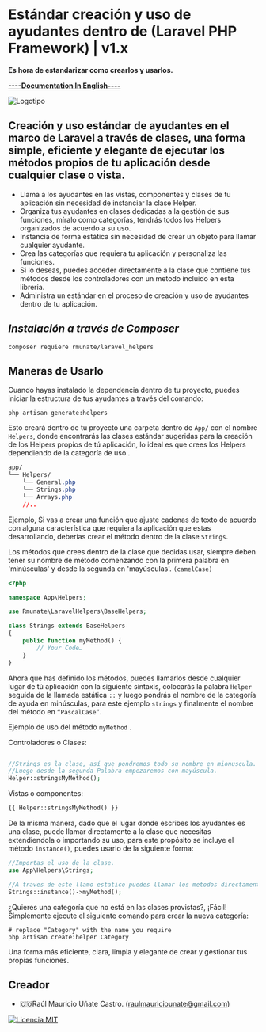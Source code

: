 # Estándar creación y uso de ayudantes dentro de (Laravel PHP Framework) | v1.x
**Es hora de estandarizar como crearlos y usarlos.**

[**----Documentation In English----**](README.md)

![Logotipo](https://github.com/rmunate/PHP2JS/assets/91748598/447112ed-7993-4808-bfb8-fd85da3c0010)

## Creación y uso estándar de ayudantes en el marco de Laravel a través de clases, una forma simple, eficiente y elegante de ejecutar los métodos propios de tu aplicación desde cualquier clase o vista.

- Llama a los ayudantes en las vistas, componentes y clases de tu aplicación sin necesidad de instanciar la clase Helper.
- Organiza tus ayudantes en clases dedicadas a la gestión de sus funciones, míralo como categorías, tendrás todos los Helpers organizados de acuerdo a su uso.
- Instancia de forma estática sin necesidad de crear un objeto para llamar cualquier ayudante.
- Crea las categorías que requiera tu aplicación y personaliza las funciones.
- Si lo deseas, puedes acceder directamente a la clase que contiene tus métodos desde los controladores con un metodo incluido en esta libreria.
- Administra un estándar en el proceso de creación y uso de ayudantes dentro de tu aplicación.

## _Instalación a través de Composer_

```shell
composer requiere rmunate/laravel_helpers
```


## Maneras de Usarlo
Cuando hayas instalado la dependencia dentro de tu proyecto, puedes iniciar la estructura de tus ayudantes a través del comando:

```shell
php artisan generate:helpers
```

Esto creará dentro de tu proyecto una carpeta dentro de `App/` con el nombre `Helpers`, donde encontrarás las clases estándar sugeridas para la creación de los Helpers propios de tú aplicación, lo ideal es que crees los Helpers dependiendo de la categoría de uso .

```css
app/
└── Helpers/
    └── General.php
    └── Strings.php
    └── Arrays.php
    //..

```
Ejemplo, Si vas a crear una función que ajuste cadenas de texto de acuerdo con alguna característica que requiera la aplicación que estas desarrollando, deberías crear el método dentro de la clase `Strings`.

Los métodos que crees dentro de la clase que decidas usar, siempre deben tener su nombre de método comenzando con la primera palabra en 'minúsculas' y desde la segunda en 'mayúsculas'. `(camelCase)`

```php
<?php

namespace App\Helpers;

use Rmunate\LaravelHelpers\BaseHelpers;

class Strings extends BaseHelpers
{
    public function myMethod() {
        // Your Code…
    }
}
```
Ahora que has definido los métodos, puedes llamarlos desde cualquier lugar de tú aplicación con la siguiente sintaxis, colocarás la palabra `Helper` seguida de la llamada estática `::` y luego pondrás el nombre de la categoría de ayuda en minúsculas, para este ejemplo `strings` y finalmente el nombre del método en `“PascalCase”`.

Ejemplo de uso del método `myMethod` .

Controladores o Clases:

```php

//Strings es la clase, así que pondremos todo su nombre en mionuscula.
//Luego desde la segunda Palabra empezaremos con mayúscula.
Helper::stringsMyMethod();
```
Vistas o componentes:

```php
{{ Helper::stringsMyMethod() }}
```

De la misma manera, dado que el lugar donde escribes los ayudantes es una clase, puede llamar directamente a la clase que necesitas extendiendola o importando su uso, para este propósito se incluye el método `instance()`, puedes usarlo de la siguiente forma:

```php
//Importas el uso de la clase.
use App\Helpers\Strings;

//A traves de este llamo estatico puedes llamar los metodos directamente.
Strings::instance()->myMethod();
```
¿Quieres una categoría que no está en las clases provistas?, ¡Fácil! Simplemente ejecute el siguiente comando para crear la nueva categoría:

```shell
# replace "Category" with the name you require
php artisan create:helper Category
```
Una forma más eficiente, clara, limpia y elegante de crear y gestionar tus propias funciones.

## Creador
- 🇨🇴Raúl Mauricio Uñate Castro. (raulmauriciounate@gmail.com)

[![Licencia MIT](https://img.shields.io/badge/License-MIT-green.svg)](https://choosealicense.com/licenses/mit/)